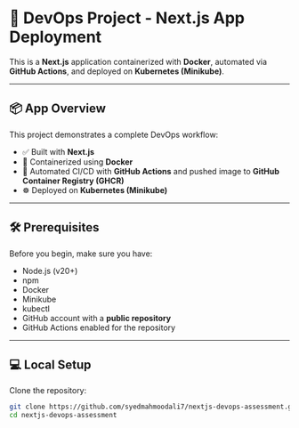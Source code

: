 # 🚀 DevOps Project - Next.js App Deployment

This is a **Next.js** application containerized with **Docker**, automated via **GitHub Actions**, and deployed on **Kubernetes (Minikube)**.

---

## 📦 App Overview

This project demonstrates a complete DevOps workflow:

- ✅ Built with **Next.js**
- 🐳 Containerized using **Docker**
- 🤖 Automated CI/CD with **GitHub Actions** and pushed image to **GitHub Container Registry (GHCR)**
- ☸️ Deployed on **Kubernetes (Minikube)**

---

## 🛠️ Prerequisites

Before you begin, make sure you have:

- Node.js (v20+)
- npm
- Docker
- Minikube
- kubectl
- GitHub account with a **public repository**
- GitHub Actions enabled for the repository

---

## 💻 Local Setup

Clone the repository:

```bash
git clone https://github.com/syedmahmoodali7/nextjs-devops-assessment.git
cd nextjs-devops-assessment

